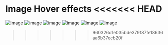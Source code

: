 Image Hover effects 
<<<<<<< HEAD
=======
![image](https://github.com/html-css-jss-100-project-for-beginners/HTML-CSS-JAVA-100-project/assets/160144932/70a6cd86-3f36-422f-ba29-9a1997008e06) ![image](https://github.com/html-css-jss-100-project-for-beginners/HTML-CSS-JAVA-100-project/assets/160144932/697eeaa2-d659-40f5-8d24-7a5129496b26)
![image](https://github.com/html-css-jss-100-project-for-beginners/HTML-CSS-JAVA-100-project/assets/160144932/f34499ea-8334-430d-82b2-2f71b36c2959) ![image](https://github.com/html-css-jss-100-project-for-beginners/HTML-CSS-JAVA-100-project/assets/160144932/cc8f5953-66d9-480d-acea-73ebb1f01313)
![image](https://github.com/html-css-jss-100-project-for-beginners/HTML-CSS-JAVA-100-project/assets/160144932/8840575e-07f3-49ec-8d9e-fd37539c79fd) ![image](https://github.com/html-css-jss-100-project-for-beginners/HTML-CSS-JAVA-100-project/assets/160144932/7f3402c6-db78-401d-be8a-d5cbad20f41e)



>>>>>>> 960326d1e035bde379f87fe18636aa6b37ecb20f
